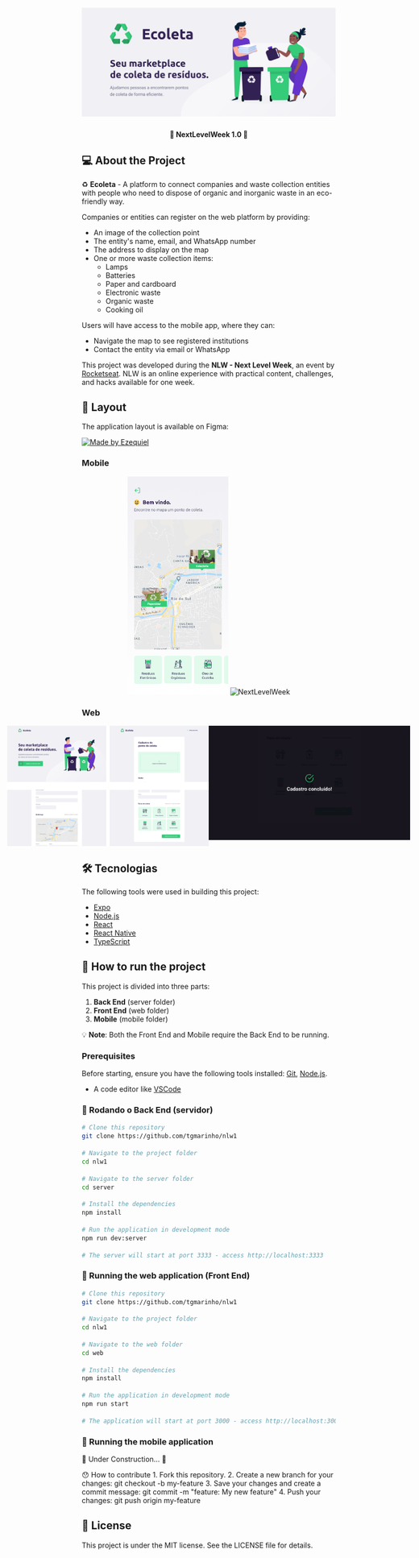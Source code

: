 <h1 align="center">
    <img alt="NextLevelWeek" title="#NextLevelWeek" src="./assets/banner.png" />
</h1>

<h4 align="center"> 
	🚧 NextLevelWeek 1.0 🚀
</h4>

<p align="center">

</p>


## 💻 About the Project

♻️ **Ecoleta** - A platform to connect companies and waste collection entities with people who need to dispose of organic and inorganic waste in an eco-friendly way.

Companies or entities can register on the web platform by providing:
- An image of the collection point
- The entity's name, email, and WhatsApp number
- The address to display on the map
- One or more waste collection items:
  - Lamps
  - Batteries
  - Paper and cardboard
  - Electronic waste
  - Organic waste
  - Cooking oil

Users will have access to the mobile app, where they can:
- Navigate the map to see registered institutions
- Contact the entity via email or WhatsApp

This project was developed during the **NLW - Next Level Week**, an event by [Rocketseat](https://rocketseat.com.br).
NLW is an online experience with practical content, challenges, and hacks available for one week.


## 🎨 Layout

The application layout is available on Figma:

<a href="https://www.figma.com/file/1SxgOMojOB2zYT0Mdk28lB/Ecoleta?node-id=136%3A546">
  <img alt="Made by Ezequiel" src="https://img.shields.io/badge/Acessar%20Layout%20-Figma-%2304D361">
</a>


### Mobile

<p align="center">
  <img alt="NextLevelWeek" title="#NextLevelWeek" src="./assets/home-mobile.png" width="200px">

  <img alt="NextLevelWeek" title="#NextLevelWeek" src="./assets/detalhes-mobile.svg" width="200px">
</p>

### Web

<p align="center" style="display: flex; align-items: flex-start; justify-content: center;">
  <img alt="NextLevelWeek" title="#NextLevelWeek" src="./assets/web.svg" width="400px">

  <img alt="NextLevelWeek" title="#NextLevelWeek" src="./assets/sucesso-web.svg" width="400px">
</p>

## 🛠 Tecnologias

The following tools were used in building this project:

- [Expo][expo]
- [Node.js][nodejs]
- [React][reactjs]
- [React Native][rn]
- [TypeScript][typescript]


## 🚀 How to run the project

This project is divided into three parts:
1. **Back End** (server folder)
2. **Front End** (web folder)
3. **Mobile** (mobile folder)

💡 **Note**: Both the Front End and Mobile require the Back End to be running.

### Prerequisites

Before starting, ensure you have the following tools installed:
[Git](https://git-scm.com), [Node.js][nodejs]. 
- A code editor like  [VSCode][vscode]

### 🎲 Rodando o Back End (servidor)

```bash
# Clone this repository
git clone https://github.com/tgmarinho/nlw1

# Navigate to the project folder
cd nlw1

# Navigate to the server folder
cd server

# Install the dependencies
npm install

# Run the application in development mode
npm run dev:server

# The server will start at port 3333 - access http://localhost:3333
```

### 🧭 Running the web application (Front End)

```bash
# Clone this repository
git clone https://github.com/tgmarinho/nlw1

# Navigate to the project folder
cd nlw1

# Navigate to the web folder
cd web

# Install the dependencies
npm install

# Run the application in development mode
npm run start

# The application will start at port 3000 - access http://localhost:3000
```

### 📱 Running the mobile application

🚧 Under Construction… 🚧

😯 How to contribute
	1.	Fork this repository.
	2.	Create a new branch for your changes: git checkout -b my-feature
	3.	Save your changes and create a commit message: git commit -m "feature: My new feature"
	4.	Push your changes: git push origin my-feature


## 📝 License

This project is under the MIT license. See the LICENSE file for details.


[nodejs]: https://nodejs.org/
[typescript]: https://www.typescriptlang.org/
[expo]: https://expo.io/
[reactjs]: https://reactjs.org
[rn]: https://facebook.github.io/react-native/
[yarn]: https://yarnpkg.com/
[vscode]: https://code.visualstudio.com/
[vceditconfig]: https://marketplace.visualstudio.com/items?itemName=EditorConfig.EditorConfig
[license]: https://opensource.org/licenses/MIT
[vceslint]: https://marketplace.visualstudio.com/items?itemName=dbaeumer.vscode-eslint
[prettier]: https://marketplace.visualstudio.com/items?itemName=esbenp.prettier-vscode
[rs]: https://rocketseat.com.br
